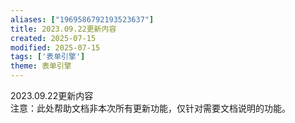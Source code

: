 ```yaml
---
aliases: ["1969586792193523637"]
title: ​2023.09.22更新内容
created: 2025-07-15
modified: 2025-07-15
tags: ['表单引擎']
theme: 表单引擎
---
```


2023.09.22更新内容  
注意：此处帮助文档非本次所有更新功能，仅针对需要文档说明的功能。
